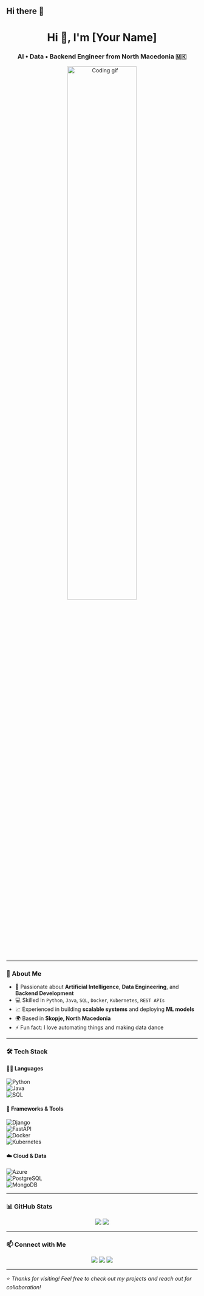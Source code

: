 ## Hi there 👋

<!-- Profile Header -->
<h1 align="center">Hi 👋, I'm [Your Name]</h1>
<h3 align="center">AI • Data • Backend Engineer from North Macedonia 🇲🇰</h3>

<!-- Profile Banner -->
<p align="center">
  <img src="https://github.com/rajput2107/rajput2107/blob/master/Assets/Developer.gif" width="60%" alt="Coding gif">
</p>

---

### 🚀 About Me

- 🧠 Passionate about **Artificial Intelligence**, **Data Engineering**, and **Backend Development**
- 💻 Skilled in `Python`, `Java`, `SQL`, `Docker`, `Kubernetes`, `REST APIs`
- 📈 Experienced in building **scalable systems** and deploying **ML models**
- 🌍 Based in **Skopje, North Macedonia**
- ⚡ Fun fact: I love automating things and making data dance

---

### 🛠️ Tech Stack

#### 👨‍💻 Languages  
![Python](https://img.shields.io/badge/-Python-3776AB?logo=python&logoColor=white&style=flat)  
![Java](https://img.shields.io/badge/-Java-007396?logo=java&logoColor=white&style=flat)  
![SQL](https://img.shields.io/badge/-SQL-4479A1?logo=mysql&logoColor=white&style=flat)

#### 🧰 Frameworks & Tools  
![Django](https://img.shields.io/badge/-Django-092E20?logo=django&logoColor=white&style=flat)  
![FastAPI](https://img.shields.io/badge/-FastAPI-009688?logo=fastapi&logoColor=white&style=flat)  
![Docker](https://img.shields.io/badge/-Docker-2496ED?logo=docker&logoColor=white&style=flat)  
![Kubernetes](https://img.shields.io/badge/-Kubernetes-326CE5?logo=kubernetes&logoColor=white&style=flat)

#### ☁️ Cloud & Data  
![Azure](https://img.shields.io/badge/-Azure-0078D4?logo=microsoft-azure&logoColor=white&style=flat)  
![PostgreSQL](https://img.shields.io/badge/-PostgreSQL-336791?logo=postgresql&logoColor=white&style=flat)  
![MongoDB](https://img.shields.io/badge/-MongoDB-47A248?logo=mongodb&logoColor=white&style=flat)

---

### 📊 GitHub Stats

<p align="center">
  <img src="https://github-readme-stats.vercel.app/api?username=your-username&show_icons=true&theme=tokyonight" />
  <img src="https://github-readme-stats.vercel.app/api/top-langs/?username=your-username&layout=compact&theme=tokyonight" />
</p>

---

### 📫 Connect with Me

<p align="center">
  <a href="mailto:youremail@example.com"><img src="https://img.shields.io/badge/Email-D14836?style=for-the-badge&logo=gmail&logoColor=white" /></a>
  <a href="https://linkedin.com/in/yourlinkedin"><img src="https://img.shields.io/badge/LinkedIn-blue?style=for-the-badge&logo=linkedin&logoColor=white" /></a>
  <a href="https://your-portfolio.com"><img src="https://img.shields.io/badge/Portfolio-222?style=for-the-badge&logo=vercel&logoColor=white" /></a>
</p>

---

⭐️ *Thanks for visiting! Feel free to check out my projects and reach out for collaboration!*

